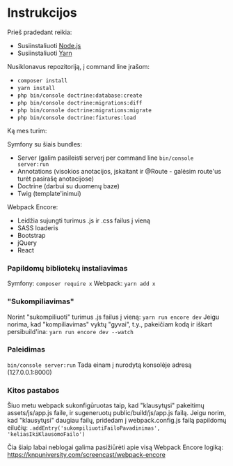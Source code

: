 # Instrukcijos
Prieš pradedant reikia:

 - Susiinstaliuoti [Node.js](https://nodejs.org/en/download/)
 - Susiinstaliuoti [Yarn](https://yarnpkg.com/lang/en/docs/install/)

 Nusiklonavus repozitoriją, į command line įrašom:
 

 - `composer install`
 - `yarn install`
 - `php bin/console doctrine:database:create`
 - `php bin/console doctrine:migrations:diff`
 - `php bin/console doctrine:migrations:migrate`
 - `php bin/console doctrine:fixtures:load`

Ką mes turim:

Symfony su šiais bundles:

 - Server (galim pasileisti serverį per command line 
 `bin/console server:run`
 - Annotations (visokios anotacijos, įskaitant ir @Route - 
 galėsim route'us turėt pasirašę anotacijose)
 - Doctrine (darbui su duomenų baze)
 - Twig (template'inimui)
 
 Webpack Encore:
 
 - Leidžia sujungti turimus .js ir .css failus į vieną
 - SASS loaderis
 - Bootstrap
 - jQuery
 - React
 
 ### Papildomų bibliotekų instaliavimas
 Symfony:
 `composer require x`
 Webpack:
 `yarn add x`
### "Sukompiliavimas"
Norint "sukompiliuoti" turimus .js failus į vieną:
`yarn run encore dev`
Jeigu norima, kad "kompiliavimas" vyktų "gyvai", t.y., 
pakeičiam kodą ir iškart persibuild'ina:
`yarn run encore dev --watch`

### Paleidimas
`bin/console server:run`
Tada einam į nurodytą konsolėje adresą (127.0.0.1:8000)

### Kitos pastabos
Šiuo metu webpack sukonfigūruotas taip, kad "klausytųsi"
pakeitimų assets/js/app.js faile, ir sugeneruotų public/build/js/app.js failą. Jeigu norim, kad "klausytųsi" daugiau failų, pridedam į webpack.config.js failą papildomų eilučių:
`.addEntry('sukompiliuotiFailoPavadinimas', 'keliasIkiKlausomoFailo')`

Čia šiaip labai neblogai galima pasižiūrėti apie visą Webpack Encore logiką:
https://knpuniversity.com/screencast/webpack-encore

